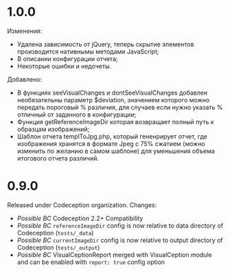 # 1.0.0

Изменения:
* Удалена зависимость от jQuery, теперь скрытие элементов производится нативнымы методами JavaScript;
* В описании конфигурации отчета;
* Некоторые ошибки и недочеты.

Добавлено:
* В функциях seeVisualChanges и dontSeeVisualChanges добавлен необязательны параметр $deviation, значением которого можно передать пороговый % различия, для случаев если нужно указать % отличный от заданного в конфигурации;
* Функция getReferenceImageDir которая возвращает полный путь к образцам изображений;
* Шаблон отчета templToJpg.php, который гененрирует отчет, где изображения хранятся в формате Jpeg с 75% сжатием (можно изменить по желанию в самом шаблоне) для уменьшения объема итогового отчета различий.

# 0.9.0

Released under Codeception organization. Changes:

* *Possible BC* Codeception 2.2+ Compatibility
* *Possible BC* `referenceImageDir` config is now relative to data directory of Codeception (`tests/_data`)
* *Possible BC* `currentImageDir` config is now relative to output directory of Codeception (`tests/_output`)
* *Possible BC*  VisualCeptionReport merged with VisualCeption module and can be enabled with `report: true` config option
